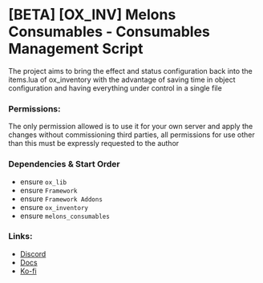 # [BETA] [OX_INV] Melons Consumables - Consumables Management Script
The project aims to bring the effect and status configuration back into the items.lua of ox_inventory with the advantage of saving time in object configuration and having everything under control in a single file

### Permissions:
The only permission allowed is to use it for your own server and apply the changes without commissioning third parties, all permissions for use other than this must be expressly requested to the author

### Dependencies & Start Order
- ensure `ox_lib`
- ensure `Framework`
- ensure `Framework Addons`
- ensure `ox_inventory`
- ensure `melons_consumables`

### Links:
- [Discord](https://discord.gg/RxpNTx2YKZ)
- [Docs](https://melons-development.gitbook.io/melons-development/resources/melons-consumables)
- [Ko-fi](https://ko-fi.com/ilmelons)
